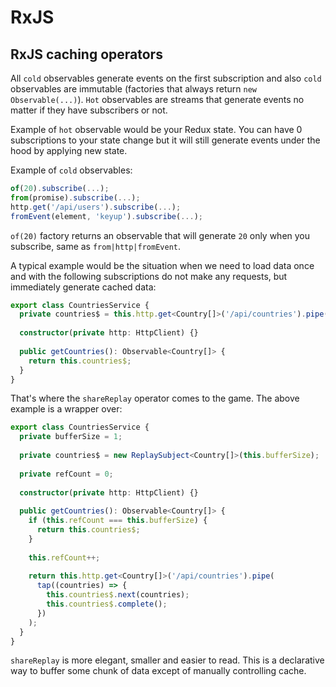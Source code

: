 # RxJS

## RxJS caching operators

All `cold` observables generate events on the first subscription and also `cold` observables are immutable (factories that always return `new Observable(...)`). `Hot` observables are streams that generate events no matter if they have subscribers or not.

Example of `hot` observable would be your Redux state. You can have 0 subscriptions to your state change but it will still generate events under the hood by applying new state.

Example of `cold` observables:

```typescript
of(20).subscribe(...);
from(promise).subscribe(...);
http.get('/api/users').subscribe(...);
fromEvent(element, 'keyup').subscribe(...);
```

`of(20)` factory returns an observable that will generate `20` only when you subscribe, same as `from|http|fromEvent`.

A typical example would be the situation when we need to load data once and with the following subscriptions do not make any requests, but immediately generate cached data:

```typescript
export class CountriesService {
  private countries$ = this.http.get<Country[]>('/api/countries').pipe(shareReplay(1));
 
  constructor(private http: HttpClient) {}
 
  public getCountries(): Observable<Country[]> {
    return this.countries$;
  }
}
```

That's where the `shareReplay` operator comes to the game. The above example is a wrapper over:

```typescript
export class CountriesService {
  private bufferSize = 1;
 
  private countries$ = new ReplaySubject<Country[]>(this.bufferSize);
 
  private refCount = 0;
 
  constructor(private http: HttpClient) {}
 
  public getCountries(): Observable<Country[]> {
    if (this.refCount === this.bufferSize) {
      return this.countries$;
    }
 
    this.refCount++;
 
    return this.http.get<Country[]>('/api/countries').pipe(
      tap((countries) => {
        this.countries$.next(countries);
        this.countries$.complete();
      })
    );
  }
}
```

`shareReplay` is more elegant, smaller and easier to read. This is a declarative way to buffer some chunk of data except of manually controlling cache.
